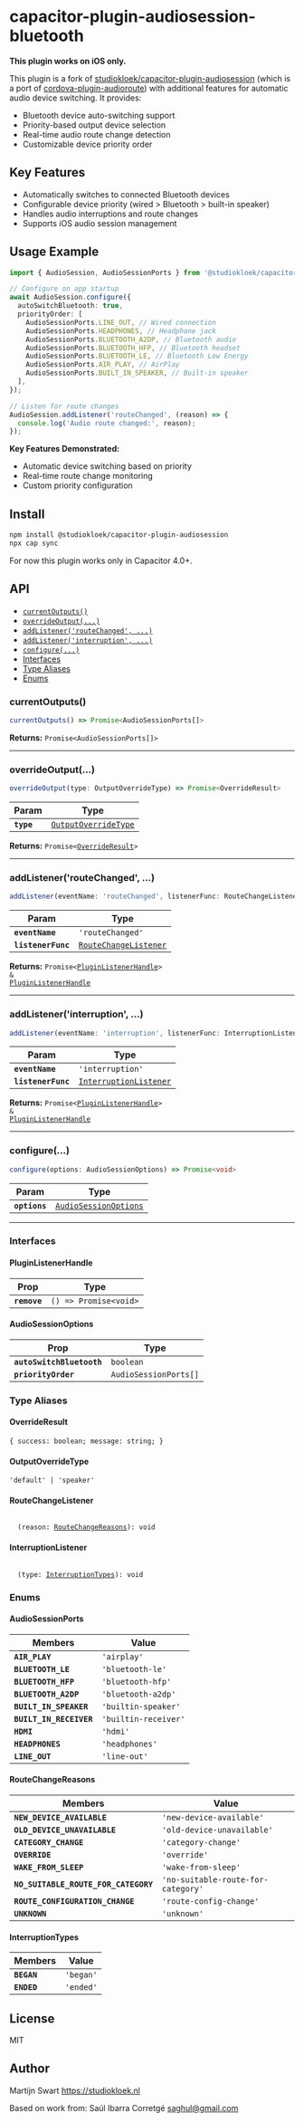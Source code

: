 # capacitor-plugin-audiosession-bluetooth

**This plugin works on iOS only.**

This plugin is a fork of [studiokloek/capacitor-plugin-audiosession](https://github.com/studiokloek/capacitor-plugin-audiosession) (which is a port of [cordova-plugin-audioroute](https://github.com/saghul/cordova-plugin-audioroute)) with additional features for automatic audio device switching. It provides:

- Bluetooth device auto-switching support
- Priority-based output device selection
- Real-time audio route change detection
- Customizable device priority order

## Key Features

- Automatically switches to connected Bluetooth devices
- Configurable device priority (wired > Bluetooth > built-in speaker)
- Handles audio interruptions and route changes
- Supports iOS audio session management

## Usage Example

```typescript
import { AudioSession, AudioSessionPorts } from '@studiokloek/capacitor-plugin-audiosession';

// Configure on app startup
await AudioSession.configure({
  autoSwitchBluetooth: true,
  priorityOrder: [
    AudioSessionPorts.LINE_OUT, // Wired connection
    AudioSessionPorts.HEADPHONES, // Headphone jack
    AudioSessionPorts.BLUETOOTH_A2DP, // Bluetooth audio
    AudioSessionPorts.BLUETOOTH_HFP, // Bluetooth headset
    AudioSessionPorts.BLUETOOTH_LE, // Bluetooth Low Energy
    AudioSessionPorts.AIR_PLAY, // AirPlay
    AudioSessionPorts.BUILT_IN_SPEAKER, // Built-in speaker
  ],
});

// Listen for route changes
AudioSession.addListener('routeChanged', (reason) => {
  console.log('Audio route changed:', reason);
});
```

**Key Features Demonstrated:**

- Automatic device switching based on priority
- Real-time route change monitoring
- Custom priority configuration

## Install

```bash
npm install @studiokloek/capacitor-plugin-audiosession
npx cap sync
```

For now this plugin works only in Capacitor 4.0+.

## API

<docgen-index>

- [`currentOutputs()`](#currentoutputs)
- [`overrideOutput(...)`](#overrideoutput)
- [`addListener('routeChanged', ...)`](#addlistenerroutechanged-)
- [`addListener('interruption', ...)`](#addlistenerinterruption-)
- [`configure(...)`](#configure)
- [Interfaces](#interfaces)
- [Type Aliases](#type-aliases)
- [Enums](#enums)

</docgen-index>

<docgen-api>
<!--Update the source file JSDoc comments and rerun docgen to update the docs below-->

### currentOutputs()

```typescript
currentOutputs() => Promise<AudioSessionPorts[]>
```

**Returns:** <code>Promise&lt;AudioSessionPorts[]&gt;</code>

---

### overrideOutput(...)

```typescript
overrideOutput(type: OutputOverrideType) => Promise<OverrideResult>
```

| Param      | Type                                                              |
| ---------- | ----------------------------------------------------------------- |
| **`type`** | <code><a href="#outputoverridetype">OutputOverrideType</a></code> |

**Returns:** <code>Promise&lt;<a href="#overrideresult">OverrideResult</a>&gt;</code>

---

### addListener('routeChanged', ...)

```typescript
addListener(eventName: 'routeChanged', listenerFunc: RouteChangeListener) => Promise<PluginListenerHandle> & PluginListenerHandle
```

| Param              | Type                                                                |
| ------------------ | ------------------------------------------------------------------- |
| **`eventName`**    | <code>'routeChanged'</code>                                         |
| **`listenerFunc`** | <code><a href="#routechangelistener">RouteChangeListener</a></code> |

**Returns:** <code>Promise&lt;<a href="#pluginlistenerhandle">PluginListenerHandle</a>&gt; & <a href="#pluginlistenerhandle">PluginListenerHandle</a></code>

---

### addListener('interruption', ...)

```typescript
addListener(eventName: 'interruption', listenerFunc: InterruptionListener) => Promise<PluginListenerHandle> & PluginListenerHandle
```

| Param              | Type                                                                  |
| ------------------ | --------------------------------------------------------------------- |
| **`eventName`**    | <code>'interruption'</code>                                           |
| **`listenerFunc`** | <code><a href="#interruptionlistener">InterruptionListener</a></code> |

**Returns:** <code>Promise&lt;<a href="#pluginlistenerhandle">PluginListenerHandle</a>&gt; & <a href="#pluginlistenerhandle">PluginListenerHandle</a></code>

---

### configure(...)

```typescript
configure(options: AudioSessionOptions) => Promise<void>
```

| Param         | Type                                                                |
| ------------- | ------------------------------------------------------------------- |
| **`options`** | <code><a href="#audiosessionoptions">AudioSessionOptions</a></code> |

---

### Interfaces

#### PluginListenerHandle

| Prop         | Type                                      |
| ------------ | ----------------------------------------- |
| **`remove`** | <code>() =&gt; Promise&lt;void&gt;</code> |

#### AudioSessionOptions

| Prop                      | Type                             |
| ------------------------- | -------------------------------- |
| **`autoSwitchBluetooth`** | <code>boolean</code>             |
| **`priorityOrder`**       | <code>AudioSessionPorts[]</code> |

### Type Aliases

#### OverrideResult

<code>{
 success: boolean;
 message: string;
 }</code>

#### OutputOverrideType

<code>'default' | 'speaker'</code>

#### RouteChangeListener

<code>
  (reason: <a href="#routechangereasons">RouteChangeReasons</a>): void
</code>

#### InterruptionListener

<code>
  (type: <a href="#interruptiontypes">InterruptionTypes</a>): void
</code>

### Enums

#### AudioSessionPorts

| Members                 | Value                           |
| ----------------------- | ------------------------------- |
| **`AIR_PLAY`**          | <code>'airplay'</code>          |
| **`BLUETOOTH_LE`**      | <code>'bluetooth-le'</code>     |
| **`BLUETOOTH_HFP`**     | <code>'bluetooth-hfp'</code>    |
| **`BLUETOOTH_A2DP`**    | <code>'bluetooth-a2dp'</code>   |
| **`BUILT_IN_SPEAKER`**  | <code>'builtin-speaker'</code>  |
| **`BUILT_IN_RECEIVER`** | <code>'builtin-receiver'</code> |
| **`HDMI`**              | <code>'hdmi'</code>             |
| **`HEADPHONES`**        | <code>'headphones'</code>       |
| **`LINE_OUT`**          | <code>'line-out'</code>         |

#### RouteChangeReasons

| Members                              | Value                                         |
| ------------------------------------ | --------------------------------------------- |
| **`NEW_DEVICE_AVAILABLE`**           | <code>'new-device-available'</code>           |
| **`OLD_DEVICE_UNAVAILABLE`**         | <code>'old-device-unavailable'</code>         |
| **`CATEGORY_CHANGE`**                | <code>'category-change'</code>                |
| **`OVERRIDE`**                       | <code>'override'</code>                       |
| **`WAKE_FROM_SLEEP`**                | <code>'wake-from-sleep'</code>                |
| **`NO_SUITABLE_ROUTE_FOR_CATEGORY`** | <code>'no-suitable-route-for-category'</code> |
| **`ROUTE_CONFIGURATION_CHANGE`**     | <code>'route-config-change'</code>            |
| **`UNKNOWN`**                        | <code>'unknown'</code>                        |

#### InterruptionTypes

| Members     | Value                |
| ----------- | -------------------- |
| **`BEGAN`** | <code>'began'</code> |
| **`ENDED`** | <code>'ended'</code> |

</docgen-api>

## License

MIT

## Author

Martijn Swart <https://studiokloek.nl>

Based on work from: Saúl Ibarra Corretgé <saghul@gmail.com>
